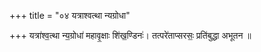 +++
title = "०४ यत्राश्वत्था न्यग्रोधा"

+++
यत्रा॑श्व॒त्था न्य॒ग्रोधा॑ महावृ॒क्षाः शि॑ख॒ण्डिनः॑। तत्परे॑ताप्सरसः॒ प्रति॑बुद्धा अभूतन ॥